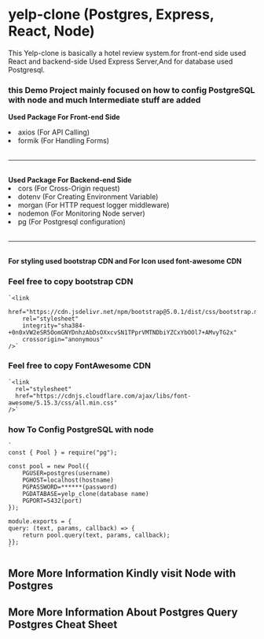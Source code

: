# yelp-clone (Postgres, Express, React, Node)

This Yelp-clone is basically a hotel review system.for front-end side used React and backend-side Used Express Server,And for database used Postgresql.

<h3> this Demo Project mainly focused on how to config PostgreSQL with node and much Intermediate stuff are added </h3>

<b>Used Package For Front-end Side</b>

  <li>axios (For API Calling)</li>
  <li>formik (For Handling Forms)</li>
  <br/>
  <hr/>
  <br/>
  <b>Used Package For Backend-end Side</b>
  <li>cors (For Cross-Origin request)</li>
  <li>dotenv (For Creating Environment Variable)</li>
  <li>morgan (For HTTP request logger middleware)</li>
  <li>nodemon (For Monitoring Node server)</li>
  <li>pg (For Postgresql configuration)</li>
  <br/>
  <hr/>
  <br/>
  <b>For styling used bootstrap CDN and For Icon used font-awesome CDN</b>
<br>
  <h3>Feel free to copy bootstrap CDN</h3>
  
    `<link
        href="https://cdn.jsdelivr.net/npm/bootstrap@5.0.1/dist/css/bootstrap.min.css"
        rel="stylesheet"
        integrity="sha384-+0n0xVW2eSR5OomGNYDnhzAbDsOXxcvSN1TPprVMTNDbiYZCxYbOOl7+AMvyTG2x"
        crossorigin="anonymous"
    />`
    
<h3>Feel free to copy FontAwesome CDN</h3>

    `<link
      rel="stylesheet"
      href="https://cdnjs.cloudflare.com/ajax/libs/font-awesome/5.15.3/css/all.min.css"
    />`

<h3> how To Config PostgreSQL with node  </h3>

    `
    const { Pool } = require("pg");

    const pool = new Pool({
        PGUSER=postgres(username)
        PGHOST=localhost(hostname)
        PGPASSWORD=******(password)
        PGDATABASE=yelp_clone(database name)
        PGPORT=5432(port)
    });

    module.exports = {
    query: (text, params, callback) => {
        return pool.query(text, params, callback);
    }};
    `

<h2> More More Information Kindly visit <a link="https://node-postgres.com/">Node with Postgres</a></h2>


<h2> More More Information About Postgres Query <a link="https://www.postgresqltutorial.com/postgresql-cheat-sheet/">Postgres Cheat Sheet</a></h2>